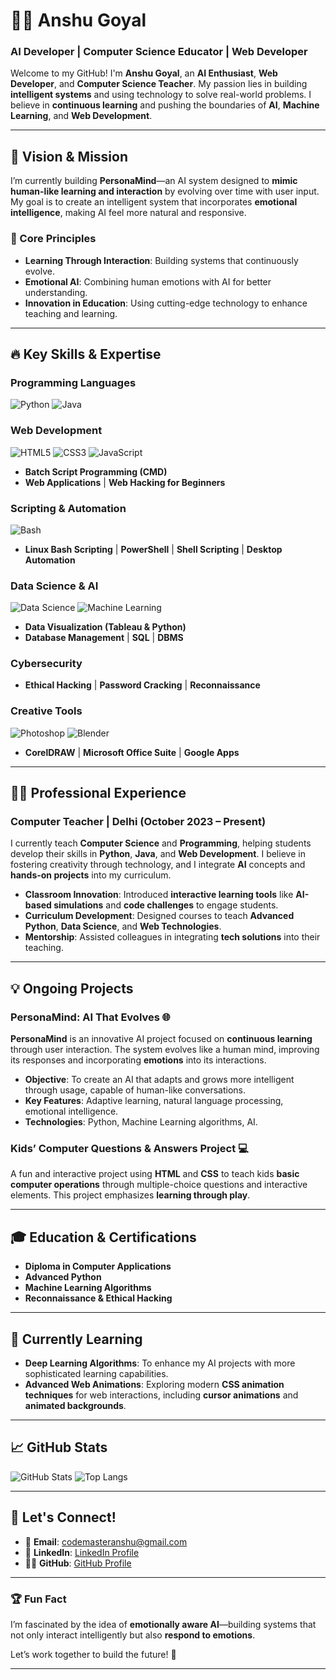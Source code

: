# 👨‍💻 Anshu Goyal 
### AI Developer | Computer Science Educator | Web Developer 

Welcome to my GitHub! I'm **Anshu Goyal**, an **AI Enthusiast**, **Web Developer**, and **Computer Science Teacher**. My passion lies in building **intelligent systems** and using technology to solve real-world problems. I believe in **continuous learning** and pushing the boundaries of **AI**, **Machine Learning**, and **Web Development**.

---

## 🧠 Vision & Mission

I’m currently building **PersonaMind**—an AI system designed to **mimic human-like learning and interaction** by evolving over time with user input. My goal is to create an intelligent system that incorporates **emotional intelligence**, making AI feel more natural and responsive. 

### 🌟 Core Principles
- **Learning Through Interaction**: Building systems that continuously evolve.
- **Emotional AI**: Combining human emotions with AI for better understanding.
- **Innovation in Education**: Using cutting-edge technology to enhance teaching and learning.

---

## 🔥 Key Skills & Expertise

### Programming Languages
![Python](https://img.shields.io/badge/Python-3776AB?style=for-the-badge&logo=python&logoColor=white) 
![Java](https://img.shields.io/badge/Java-007396?style=for-the-badge&logo=java&logoColor=white)

### Web Development
![HTML5](https://img.shields.io/badge/HTML5-E34F26?style=for-the-badge&logo=html5&logoColor=white) 
![CSS3](https://img.shields.io/badge/CSS3-1572B6?style=for-the-badge&logo=css3&logoColor=white) 
![JavaScript](https://img.shields.io/badge/JavaScript-F7DF1E?style=for-the-badge&logo=javascript&logoColor=black)
- **Batch Script Programming (CMD)**
- **Web Applications** | **Web Hacking for Beginners**

### Scripting & Automation
![Bash](https://img.shields.io/badge/Bash-4EAA25?style=for-the-badge&logo=gnu-bash&logoColor=white) 
- **Linux Bash Scripting** | **PowerShell** | **Shell Scripting** | **Desktop Automation**

### Data Science & AI
![Data Science](https://img.shields.io/badge/Data_Science-3776AB?style=for-the-badge&logo=python&logoColor=white) 
![Machine Learning](https://img.shields.io/badge/Machine_Learning-34A853?style=for-the-badge&logo=python&logoColor=white)
- **Data Visualization (Tableau & Python)**
- **Database Management** | **SQL** | **DBMS**

### Cybersecurity
- **Ethical Hacking** | **Password Cracking** | **Reconnaissance**

### Creative Tools
![Photoshop](https://img.shields.io/badge/Photoshop-31A8FF?style=for-the-badge&logo=adobe-photoshop&logoColor=white) 
![Blender](https://img.shields.io/badge/Blender-F5792A?style=for-the-badge&logo=blender&logoColor=white)
- **CorelDRAW** | **Microsoft Office Suite** | **Google Apps**

---

## 👨‍🏫 Professional Experience

### Computer Teacher | Delhi (October 2023 – Present)
I currently teach **Computer Science** and **Programming**, helping students develop their skills in **Python**, **Java**, and **Web Development**. I believe in fostering creativity through technology, and I integrate **AI** concepts and **hands-on projects** into my curriculum.

- **Classroom Innovation**: Introduced **interactive learning tools** like **AI-based simulations** and **code challenges** to engage students.
- **Curriculum Development**: Designed courses to teach **Advanced Python**, **Data Science**, and **Web Technologies**.
- **Mentorship**: Assisted colleagues in integrating **tech solutions** into their teaching.

---

## 💡 Ongoing Projects

### PersonaMind: AI That Evolves 🌐
**PersonaMind** is an innovative AI project focused on **continuous learning** through user interaction. The system evolves like a human mind, improving its responses and incorporating **emotions** into its interactions.

- **Objective**: To create an AI that adapts and grows more intelligent through usage, capable of human-like conversations.
- **Key Features**: Adaptive learning, natural language processing, emotional intelligence.
- **Technologies**: Python, Machine Learning algorithms, AI.

### Kids’ Computer Questions & Answers Project 💻
A fun and interactive project using **HTML** and **CSS** to teach kids **basic computer operations** through multiple-choice questions and interactive elements. This project emphasizes **learning through play**.

---

## 🎓 Education & Certifications

- **Diploma in Computer Applications**
- **Advanced Python**
- **Machine Learning Algorithms**
- **Reconnaissance & Ethical Hacking**

---

## 🌱 Currently Learning

- **Deep Learning Algorithms**: To enhance my AI projects with more sophisticated learning capabilities.
- **Advanced Web Animations**: Exploring modern **CSS animation techniques** for web interactions, including **cursor animations** and **animated backgrounds**.

---

## 📈 GitHub Stats

![GitHub Stats](https://github-readme-stats.vercel.app/api?username=AnshuGoyal-0&show_icons=true&theme=dark&count_private=true)
![Top Langs](https://github-readme-stats.vercel.app/api/top-langs/?username=AnshuGoyal-0&layout=compact&theme=dark)

---

## 💬 Let's Connect!

- 📧 **Email**: [codemasteranshu@gmail.com](mailto:codemasteranshu@gmail.com)
- 💼 **LinkedIn**: [LinkedIn Profile](https://linkedin.com)
- 🐱‍💻 **GitHub**: [GitHub Profile](https://github.com/AnshuGoyal-0)

---

### 🏆 Fun Fact
I’m fascinated by the idea of **emotionally aware AI**—building systems that not only interact intelligently but also **respond to emotions**. 

Let’s work together to build the future! 🚀

---
